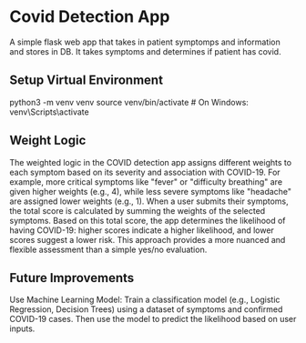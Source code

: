 # Covid Detection App
A simple flask web app that takes in patient symptomps and information and stores in DB. It takes symptoms and determines if patient has covid.

## Setup Virtual Environment
python3 -m venv venv
source venv/bin/activate  # On Windows: venv\Scripts\activate


## Weight Logic
The weighted logic in the COVID detection app assigns different weights to each symptom based on its severity and association with COVID-19. For example, more critical symptoms like "fever" or "difficulty breathing" are given higher weights (e.g., 4), while less severe symptoms like "headache" are assigned lower weights (e.g., 1). When a user submits their symptoms, the total score is calculated by summing the weights of the selected symptoms. Based on this total score, the app determines the likelihood of having COVID-19: higher scores indicate a higher likelihood, and lower scores suggest a lower risk. This approach provides a more nuanced and flexible assessment than a simple yes/no evaluation.

## Future Improvements
Use Machine Learning Model: Train a classification model (e.g., Logistic Regression, Decision Trees) using a dataset of symptoms and confirmed COVID-19 cases. Then use the model to predict the likelihood based on user inputs.